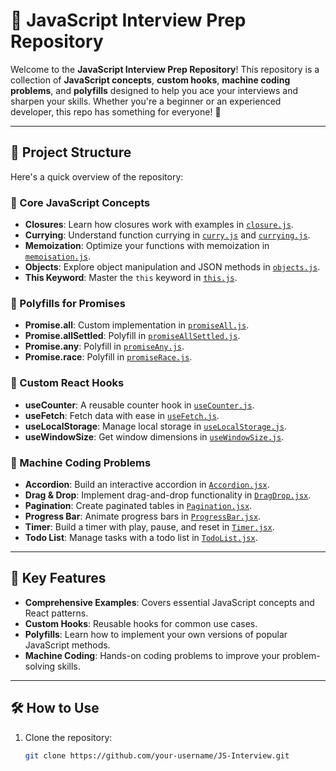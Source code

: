# 🚀 JavaScript Interview Prep Repository

Welcome to the **JavaScript Interview Prep Repository**! This repository is a collection of **JavaScript concepts**, **custom hooks**, **machine coding problems**, and **polyfills** designed to help you ace your interviews and sharpen your skills. Whether you're a beginner or an experienced developer, this repo has something for everyone! 🌟

---

## 📂 Project Structure

Here's a quick overview of the repository:

### 🔹 Core JavaScript Concepts
- **Closures**: Learn how closures work with examples in [`closure.js`](closure.js).
- **Currying**: Understand function currying in [`curry.js`](curry.js) and [`currying.js`](currying.js).
- **Memoization**: Optimize your functions with memoization in [`memoisation.js`](memoisation.js).
- **Objects**: Explore object manipulation and JSON methods in [`objects.js`](objects.js).
- **This Keyword**: Master the `this` keyword in [`this.js`](this.js).

### 🔹 Polyfills for Promises
- **Promise.all**: Custom implementation in [`promiseAll.js`](Promise%20PolyFills/promiseAll.js).
- **Promise.allSettled**: Polyfill in [`promiseAllSettled.js`](promiseAllSettled.js).
- **Promise.any**: Polyfill in [`promiseAny.js`](Promise%20PolyFills/promiseAny.js).
- **Promise.race**: Polyfill in [`promiseRace.js`](promiseRace.js).

### 🔹 Custom React Hooks
- **useCounter**: A reusable counter hook in [`useCounter.js`](Custom%20Hooks/useCounter/useCounter/src/hooks/useCounter.js).
- **useFetch**: Fetch data with ease in [`useFetch.js`](Custom%20Hooks/useCounter/useCounter/src/hooks/useFetch.js).
- **useLocalStorage**: Manage local storage in [`useLocalStorage.js`](Custom%20Hooks/useCounter/useCounter/src/hooks/useLocalStorage.js).
- **useWindowSize**: Get window dimensions in [`useWindowSize.js`](Custom%20Hooks/useCounter/useCounter/src/hooks/useWindowSize.js).

### 🔹 Machine Coding Problems
- **Accordion**: Build an interactive accordion in [`Accordion.jsx`](Accordion.jsx).
- **Drag & Drop**: Implement drag-and-drop functionality in [`DragDrop.jsx`](Machine_Coding/drag-drop/src/components/DragDrop.jsx).
- **Pagination**: Create paginated tables in [`Pagination.jsx`](Machine_Coding/pagination/src/components/Pagination.jsx).
- **Progress Bar**: Animate progress bars in [`ProgressBar.jsx`](Machine_Coding/progress-bar/public/components/ProgressBar.jsx).
- **Timer**: Build a timer with play, pause, and reset in [`Timer.jsx`](Machine_Coding/timer/src/components/Timer.jsx).
- **Todo List**: Manage tasks with a todo list in [`TodoList.jsx`](Machine_Coding/todo-list/src/components/TodoList.jsx).

---

## 🌟 Key Features
- **Comprehensive Examples**: Covers essential JavaScript concepts and React patterns.
- **Custom Hooks**: Reusable hooks for common use cases.
- **Polyfills**: Learn how to implement your own versions of popular JavaScript methods.
- **Machine Coding**: Hands-on coding problems to improve your problem-solving skills.

---

## 🛠️ How to Use
1. Clone the repository:
   ```bash
   git clone https://github.com/your-username/JS-Interview.git